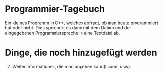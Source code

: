 # Programmier-Tagebuch
Ein kleines Programm in C++, welches abfragt, ob man heute programmiert hat oder nicht. Dies speichert es dann mit dem Datum und der eingegebenen Programmiersprache in eine Textdatei ab.
# Dinge, die noch hinzugefügt werden
2. Weiter Informationen, die man angeben kann(Laune, usw).
